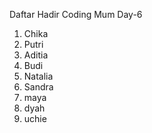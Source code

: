 Daftar Hadir Coding Mum Day-6

1. Chika
2. Putri
3. Aditia
4. Budi
5. Natalia
6. Sandra
7. maya
8. dyah
9. uchie